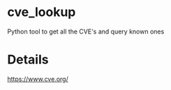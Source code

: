 # cve_lookup
Python tool to get all the CVE's and query known ones


# Details

https://www.cve.org/


